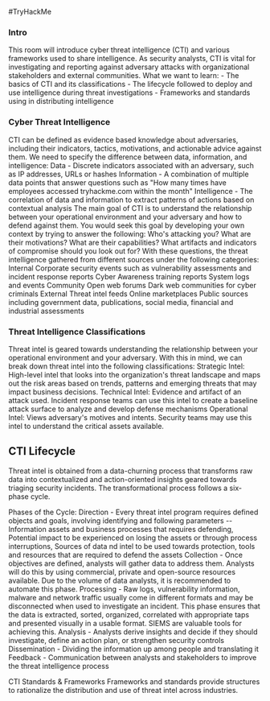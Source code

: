 #TryHackMe 
<h3> Intro </h3>
This room will introduce cyber threat intelligence (CTI) and various frameworks used to share intelligence. As security analysts, CTI is vital for investigating and reporting against adversary attacks with organizational stakeholders and external communities.
What we want to learn:
- The basics of CTI and its classifications
- The lifecycle followed to deploy and use intelligence during threat investigations
- Frameworks and standards using in distributing intelligence

<h3> Cyber Threat Intelligence </h3>
CTI can be defined as evidence based knowledge about adversaries, including their indicators, tactics, motivations, and actionable advice against them. We need to specify the difference between data, information, and intelligence:
Data - Discrete indicators associated with an adversary, such as IP addresses, URLs or hashes
Information - A combination of multiple data points that answer questions such as "How many times have employees accessed tryhackme.com within the month"
Intelligence - The correlation of data and information to extract patterns of actions based on contextual analysis
The main goal of CTI is to understand the relationship between your operational environment and your adversary and how to defend against them. You would seek this goal by developing your own context by trying to answer the following:
	Who's attacking you?
	What are their motivations?
	What are their capabilities?
	What artifacts and indicators of compromise should you look out for?
With these questions, the threat intelligence gathered from different sources under the following categories:
	Internal
		Corporate security events such as vulnerability assessments and incident response reports
		Cyber Awareness training reports
		System logs and events
	Community
		Open web forums
		Dark web communities for cyber criminals
	External
		Threat intel feeds
		Online marketplaces
		Public sources including government data, publications, social media, financial and industrial assessments

### Threat Intelligence Classifications
Threat intel is geared towards understanding the relationship between your operational environment and your adversary. With this in mind, we can break down threat intel into the following classifications:
	Strategic Intel: High-level intel that looks into the organization's threat landscape and maps out the risk areas based on trends, patterns and emerging threats that may impact business decisions.
	Technical Intel: Evidence and artifact of an attack used. Incident response teams can use this intel to create a baseline attack surface to analyze and develop defense mechanisms
	Operational Intel: Views adversary's motives and intents. Security teams may use this intel to understand the critical assets available.

<h2> CTI Lifecycle </h2>
Threat intel is obtained from a data-churning process that transforms raw data into contextualized and action-oriented insights geared towards triaging security incidents. The transformational process follows a six-phase cycle.


Phases of the Cycle:
	Direction - Every threat intel program requires defined objects and goals, involving identifying and following parameters -- Information assets and business processes that requires defending, Potential impact to be experienced on losing the assets or through process interruptions, Sources of data nd intel to be used towards protection, tools and resources that are required to defend the assets
	Collection - Once objectives are defined, analysts will gather data to address them. Analysts will do this by using commercial, private and open-source resources available. Due to the volume of data analysts, it is recommended to automate this phase.
	Processing - Raw logs, vulnerability information, malware and network traffic usually come in different formats and may be disconnected when used to investigate an incident. This phase ensures that the data is extracted, sorted, organized, correlated with appropriate taps and presented visually in a usable format. SIEMS are valuable tools for achieving this.
	Analysis - Analysts derive insights and decide if they should investigate, define an action plan, or strengthen security controls
	Dissemination - Dividing the information up among people and translating it 
	Feedback - Communication between analysts and stakeholders to improve the threat intelligence process

CTI Standards & Frameworks
Frameworks and standards provide structures to rationalize the distribution and use of threat intel across industries.